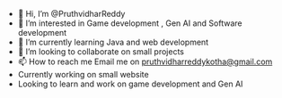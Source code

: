 - 👋 Hi, I’m @PruthvidharReddy
- 👀 I’m interested in Game development , Gen AI and Software development
- 🌱 I’m currently learning Java and web development 
- 💞️ I’m looking to collaborate on small projects
- 📫 How to reach me Email me on pruthvidharreddykotha@gmail.com
- Currently working on small website
- Looking to learn and work on game development and Gen AI

<!---
PruthvidharReddy01/PruthvidharReddy01 is a ✨ special ✨ repository because its `README.md` (this file) appears on your GitHub profile.
You can click the Preview link to take a look at your changes.
--->
